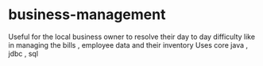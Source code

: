 # business-management
Useful for the local business owner to resolve their day to day difficulty like in managing the bills , employee data and their inventory
Uses core java , jdbc , sql
